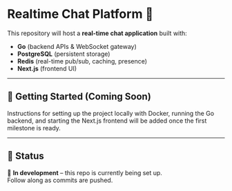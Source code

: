 # Realtime Chat Platform 💬

This repository will host a **real-time chat application** built with:  
- **Go** (backend APIs & WebSocket gateway)  
- **PostgreSQL** (persistent storage)  
- **Redis** (real-time pub/sub, caching, presence)  
- **Next.js** (frontend UI)

---

## 🚀 Getting Started (Coming Soon)

Instructions for setting up the project locally with Docker, running the Go backend, and starting the Next.js frontend will be added once the first milestone is ready.  

---

## 📌 Status
🔧 **In development** – this repo is currently being set up.  
Follow along as commits are pushed.  
